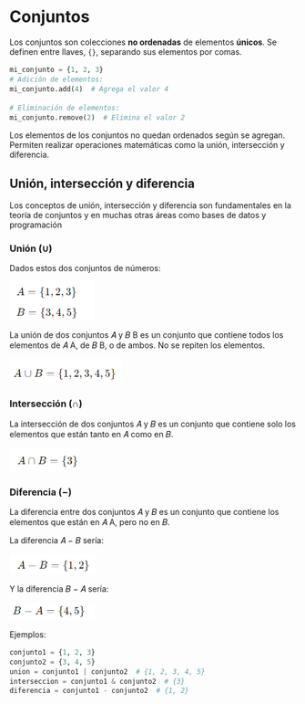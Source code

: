 # Conjuntos

Los conjuntos son colecciones **no ordenadas** de elementos **únicos**. Se definen entre llaves, ``{}``, separando sus elementos por comas.

```python
mi_conjunto = {1, 2, 3}
# Adición de elementos:
mi_conjunto.add(4)  # Agrega el valor 4

# Eliminación de elementos:
mi_conjunto.remove(2)  # Elimina el valor 2
```

Los elementos de los conjuntos no quedan ordenados según se agregan. Permiten realizar operaciones matemáticas como la unión, intersección y diferencia.

## Unión, intersección y diferencia

Los conceptos de unión, intersección y diferencia son fundamentales en la teoría de conjuntos y en muchas otras áreas como bases de datos y programación

### Unión (∪)

Dados estos dos conjuntos de números:

![](img/2024-10-18-08-03-04.png)

La unión de dos conjuntos 𝐴 y 𝐵 B es un conjunto que contiene todos los elementos de  𝐴
A, de 𝐵 B, o de ambos. No se repiten los elementos.

![](img/2024-10-18-08-05-54.png)

### Intersección (∩)

La intersección de dos conjuntos 𝐴 y 𝐵 es un conjunto que contiene solo los elementos que están tanto en  𝐴 como en 𝐵.

![](img/2024-10-18-08-03-38.png)

### Diferencia (−)

La diferencia entre dos conjuntos  𝐴 y  𝐵 es un conjunto que contiene los elementos que están en  𝐴
A, pero no en 𝐵.

La diferencia 𝐴 − 𝐵 sería:

![](img/2024-10-18-08-04-23.png)

Y la diferencia 𝐵 − 𝐴 sería:

![](img/2024-10-18-08-04-33.png)

Ejemplos:

```python
conjunto1 = {1, 2, 3}
conjunto2 = {3, 4, 5}
union = conjunto1 | conjunto2  # {1, 2, 3, 4, 5}
interseccion = conjunto1 & conjunto2  # {3}
diferencia = conjunto1 - conjunto2  # {1, 2}
```
